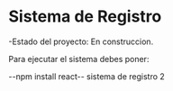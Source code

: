 <h1> Sistema de Registro</h1>
-Estado del proyecto: En construccion.


Para ejecutar el sistema debes poner:

--npm install react--
sistema de registro 2
